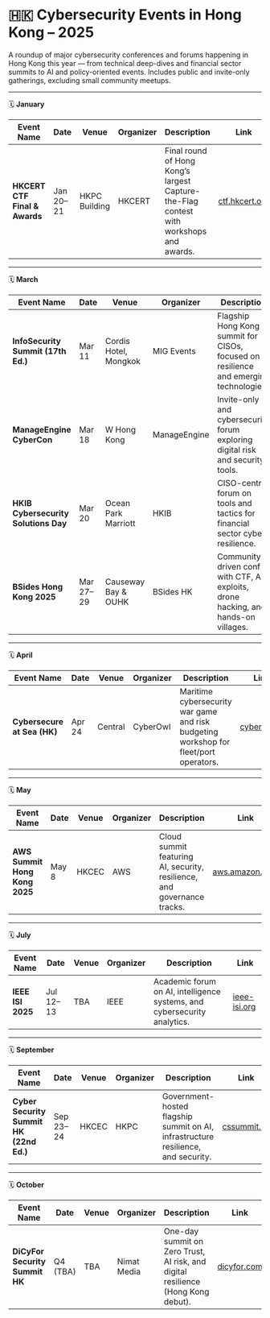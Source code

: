 # 🇭🇰 Cybersecurity Events in Hong Kong – 2025

A roundup of major cybersecurity conferences and forums happening in Hong Kong this year — from technical deep-dives and financial sector summits to AI and policy-oriented events. Includes public and invite-only gatherings, excluding small community meetups.

---

🗓 **January**

| Event Name | Date | Venue | Organizer | Description | Link |
|---|---|---|---|---|---|
| **HKCERT CTF Final & Awards** | Jan 20–21 | HKPC Building | HKCERT | Final round of Hong Kong’s largest Capture-the-Flag contest with workshops and awards. | [ctf.hkcert.org](https://ctf.hkcert.org) |

---

🗓 **March**

| Event Name | Date | Venue | Organizer | Description | Link |
|---|---|---|---|---|---|
| **InfoSecurity Summit (17th Ed.)** | Mar 11 | Cordis Hotel, Mongkok | MIG Events | Flagship Hong Kong summit for CISOs, focused on resilience and emerging technologies. | [mighkevents.com](https://www.mighkevents.com/infosec25-mig) |
| **ManageEngine CyberCon** | Mar 18 | W Hong Kong | ManageEngine | Invite-only IT and cybersecurity forum exploring digital risk and security tools. | [events.manageengine.com](https://events.manageengine.com/cybercon-hong-kong) |
| **HKIB Cybersecurity Solutions Day** | Mar 20 | Ocean Park Marriott | HKIB | CISO-centric forum on tools and tactics for financial sector cyber resilience. | [hkibcyber.hkib.org](https://hkibcyber.hkib.org/hkibcyber2025/) |
| **BSides Hong Kong 2025** | Mar 27–29 | Causeway Bay & OUHK | BSides HK | Community-driven conf with CTF, AI exploits, drone hacking, and hands-on villages. | [unwire.hk](https://unwire.hk/2025/04/02/bsides-hong-kong-2025/) |

---

🗓 **April**

| Event Name | Date | Venue | Organizer | Description | Link |
|---|---|---|---|---|---|
| **Cybersecure at Sea (HK)** | Apr 24 | Central | CyberOwl | Maritime cybersecurity war game and risk budgeting workshop for fleet/port operators. | [cyberowl.io](https://cyberowl.io/resources/cyberowl-annual-maritime-cybersecurity-conference-2025/) |

---

🗓 **May**

| Event Name | Date | Venue | Organizer | Description | Link |
|---|---|---|---|---|---|
| **AWS Summit Hong Kong 2025** | May 8 | HKCEC | AWS | Cloud summit featuring AI, security, resilience, and governance tracks. | [aws.amazon.com](https://aws.amazon.com/events/summits/hongkong/) |

---

🗓 **July**

| Event Name | Date | Venue | Organizer | Description | Link |
|---|---|---|---|---|---|
| **IEEE ISI 2025** | Jul 12–13 | TBA | IEEE | Academic forum on AI, intelligence systems, and cybersecurity analytics. | [ieee-isi.org](https://ieee-isi.org/2025/) |

---

🗓 **September**

| Event Name | Date | Venue | Organizer | Description | Link |
|---|---|---|---|---|---|
| **Cyber Security Summit HK (22nd Ed.)** | Sep 23–24 | HKCEC | HKPC | Government-hosted flagship summit on AI, infrastructure resilience, and security. | [cssummit.hk](https://www.cssummit.hk) |

---

🗓 **October**

| Event Name | Date | Venue | Organizer | Description | Link |
|---|---|---|---|---|---|
| **DiCyFor Security Summit HK** | Q4 (TBA) | TBA | Nimat Media | One-day summit on Zero Trust, AI risk, and digital resilience (Hong Kong debut). | [dicyfor.com](https://www.dicyfor.com) |

